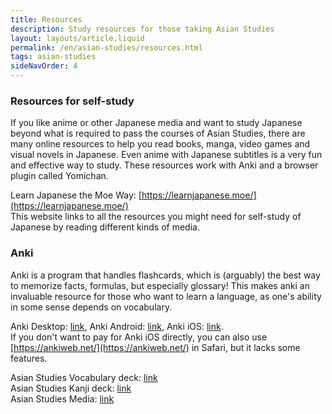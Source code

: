 ```yaml
---
title: Resources
description: Study resources for those taking Asian Studies
layout: layouts/article.liquid
permalink: /en/asian-studies/resources.html
tags: asian-studies
sideNavOrder: 4
---
```


### Resources for self-study

If you like anime or other Japanese media and want to study Japanese beyond what is required to pass the courses of Asian Studies, there are many online resources to help you read books, manga, video games and visual novels in Japanese. Even anime with Japanese subtitles is a very fun and effective way to study. These resources work with Anki and a browser plugin called Yomichan.

Learn Japanese the Moe Way: [https://learnjapanese.moe/](https://learnjapanese.moe/)  
This website links to all the resources you might need for self-study of Japanese by reading different kinds of media.

### Anki

Anki is a program that handles flashcards, which is (arguably) the best way to memorize facts, formulas, but especially glossary! This makes anki an invaluable resource for those who want to learn a language, as one's ability in some sense depends on vocabulary.

Anki Desktop: [link](https://apps.ankiweb.net/), Anki Android: [link](https://play.google.com/store/apps/details?id=com.ichi2.anki), Anki iOS: [link](https://apps.apple.com/us/app/ankimobile-flashcards/id373493387).  
If you don't want to pay for Anki iOS directly, you can also use [https://ankiweb.net/](https://ankiweb.net/) in Safari, but it lacks some features.

Asian Studies Vocabulary deck: [link](https://drive.google.com/file/d/1Ntk57HhiIR0wo458uJSVCI315RrgitZ6/view?usp=sharing)  
Asian Studies Kanji deck: [link](https://drive.google.com/file/d/1tC7sdPe7aORyOBS2wCU_ALbd-_p0IdYs/view?usp=sharing)  
Asian Studies Media: [link](https://drive.google.com/drive/folders/1f6PHGAMAObTaVMGOOnoCtPyTKpFZ487L?usp=sharing)
